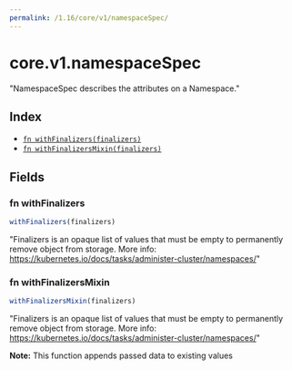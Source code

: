 ```yaml
---
permalink: /1.16/core/v1/namespaceSpec/
---
```


# core.v1.namespaceSpec

"NamespaceSpec describes the attributes on a Namespace."

## Index

* [`fn withFinalizers(finalizers)`](#fn-withfinalizers)
* [`fn withFinalizersMixin(finalizers)`](#fn-withfinalizersmixin)

## Fields

### fn withFinalizers

```ts
withFinalizers(finalizers)
```

"Finalizers is an opaque list of values that must be empty to permanently remove object from storage. More info: https://kubernetes.io/docs/tasks/administer-cluster/namespaces/"

### fn withFinalizersMixin

```ts
withFinalizersMixin(finalizers)
```

"Finalizers is an opaque list of values that must be empty to permanently remove object from storage. More info: https://kubernetes.io/docs/tasks/administer-cluster/namespaces/"

**Note:** This function appends passed data to existing values